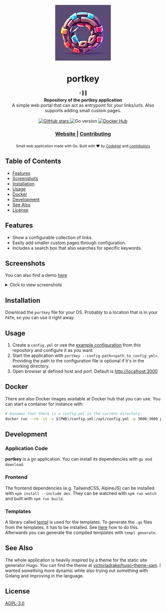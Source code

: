 <p align="center"><img src="docs/images/logo.png" alt="portkey logo"></p>

<h1 align="center">portkey</h1>
<div align="center">
  ⚡🚀🔗
</div>
<div align="center">
  <strong>Repository of the portkey application</strong>
</div>
<div align="center">
  A simple web portal that can act as entrypoint for your links/urls. Also supports adding small custom pages.
</div>

<br />

<div align="center">
  <!-- GitHub stars -->
  <a href="https://github.com/kodehat/portkey">
    <img src="https://img.shields.io/github/stars/kodehat/portkey"
      alt="GitHub stars" />
  </a>
  <!-- Go version -->
  <img src="https://img.shields.io/github/go-mod/go-version/kodehat/portkey"
      alt="Go version" />
  <!-- Docker Hub -->
  <a href="https://travis-ci.org/choojs/choo">
    <img src="https://img.shields.io/docker/pulls/kodehat/portkey"
      alt="Docker Hub" />
  </a>
</div>

<div align="center">
  <h3>
    <a href="https://www.portkey.page">
      Website
    </a>
    <span> | </span>
    <a href="https://github.com/kodehat/portkey/blob/main/.github/CONTRIBUTING.md">
      Contributing
    </a>
  </h3>
</div>

<div align="center">
  <sub>Small web application made with Go. Built with ❤︎ by
  <a href="https://www.codehat.de">CodeHat</a> and
  <a href="https://github.com/kodehat/portkey/graphs/contributors">
    contributors
  </a>
</div>

## Table of Contents

- [Features](#features)
- [Screenshots](#screenshots)
- [Installation](#installation)
- [Usage](#usage)
- [Docker](#docker)
- [Development](#development)
- [See Also](#see-also)
- [License](#license)

## Features

- Show a configurable collection of links.
- Easily add smaller custom pages through configuration.
- Includes a search box that also searches for specific keywords.

## Screenshots

<p>You can also find a demo <a href="https://demo.portkey.page">here</a></p>

<details>

  <summary>Click to view screenshots</summary>

  #### Link collection

  ![LinkCollection](docs/images/screenshot_full.png "Link collection")
  
  #### Search for a link

  ![SearchForLink](docs/images/screenshot_search.png "Search for a link")

  #### Custom page
  
  ![CustomPage](docs/images/screenshot_custom_page.png "Custom page")

</details>

## Installation

Download the `portkey` file for your OS. Probably to a location that is in your `PATH`, so you can use it right away. 

## Usage

1. Create a `config.yml` or use the [example configuration](https://github.com/kodehat/portkey/blob/main/config.yml) from this repository and configure it as you want.
2. Start the application with `portkey --config-path=<path_to_config_yml>`. Providing the path to the configuration file is optional if it's in the working directory.
3. Open browser at defined host and port. Default is <http://localhost:3000>

## Docker

There are also Docker images available at Docker hub that you can use. You can start a container for instance with:

```sh
# Assumes that there is a config.yml in the current directory.
docker run --rm -it -v $(PWD)/config.yml:/opt/config.yml -p 3000:3000 portkey:latest
```

## Development

### Application Code

**portkey** is a *go* application. You can install its dependencies with `go mod download`.

### Frontend

The frontend dependencies (e.g. TailwindCSS, AlpineJS) can be installed with `npm install --include dev`. They can be watched with `npm run watch` and built with `npm run build`.

### Templates

A library called [templ](https://templ.guide) is used for the templates. To generate the `.go` files from the templates, it has to be installed. See [here](https://templ.guide/quick-start/installation) how to do this. Afterwards you can generate the compiled templates with `templ generate`.

## See Also

The whole application is heavily inspired by a theme for the static site generator Hugo. You can find the theme at [victoriadrake/hugo-theme-sam](https://github.com/victoriadrake/hugo-theme-sam). I wanted something more dynamic while also trying out something with Golang and improving in the language.

## License

[AGPL-3.0](https://www.tldrlegal.com/license/gnu-affero-general-public-license-v3-agpl-3-0)